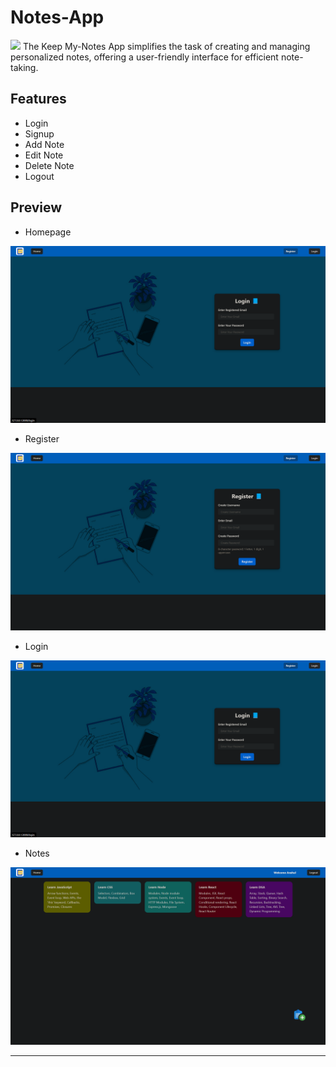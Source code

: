 # Notes-App
<img src="https://play-lh.googleusercontent.com/36szRvmqeewn6fxpx9V88zhpPU3c84Im9zjAFPZl-cReiztnAD6cn0jSnWBGsNNdPsU" width="100px" />
The Keep My-Notes App simplifies the task of creating and managing personalized notes, offering a user-friendly interface for efficient note-taking.

## Features
- Login
- Signup
- Add Note
- Edit Note
- Delete Note
- Logout

## Preview

- Homepage
<img src="./Frontend/my-notes-app/src/assets/login.png" />

- Register
<img src="./Frontend/my-notes-app/src/assets/register.png" />

- Login
<img src="./Frontend/my-notes-app/src/assets/login.png" />

- Notes
<img src="./Frontend/my-notes-app/src/assets/notes.png" />

------------------------------------------------------------------------------------------



